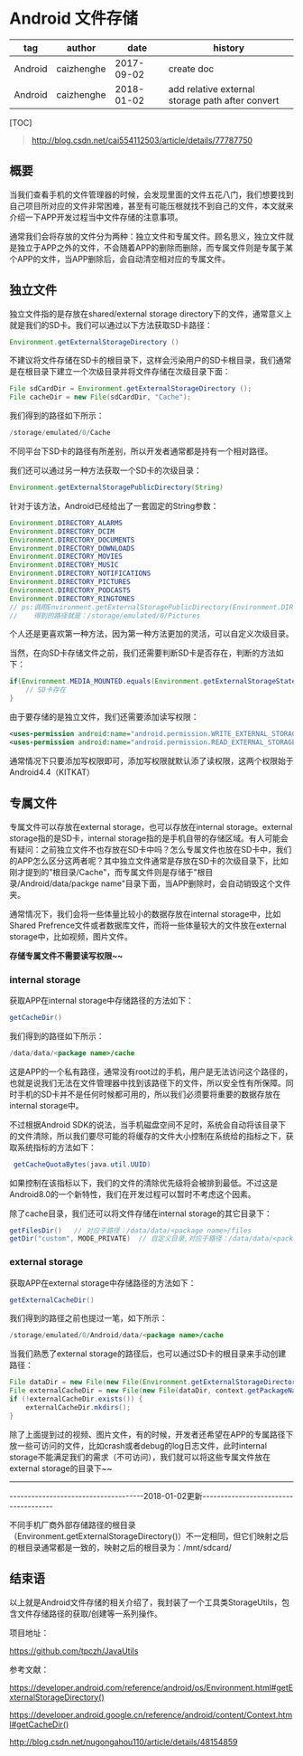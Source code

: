 ﻿# Android 文件存储

| tag     | author     | date       | history                                          |
| ------- | ---------- | ---------- | ------------------------------------------------ |
| Android | caizhenghe | 2017-09-02 | create doc                                       |
| Android | caizhenghe | 2018-01-02 | add relative external storage path after convert |

[TOC]

> http://blog.csdn.net/cai554112503/article/details/77787750

## 概要

当我们查看手机的文件管理器的时候，会发现里面的文件五花八门，我们想要找到自己项目所对应的文件非常困难，甚至有可能压根就找不到自己的文件，本文就来介绍一下APP开发过程当中文件存储的注意事项。

通常我们会将存放的文件分为两种：独立文件和专属文件。顾名思义，独立文件就是独立于APP之外的文件，不会随着APP的删除而删除，而专属文件则是专属于某个APP的文件，当APP删除后，会自动清空相对应的专属文件。

## 独立文件

独立文件指的是存放在shared/external storage directory下的文件，通常意义上就是我们的SD卡。我们可以通过以下方法获取SD卡路径：

```Java
Environment.getExternalStorageDirectory ()
```

不建议将文件存储在SD卡的根目录下，这样会污染用户的SD卡根目录，我们通常是在根目录下建立一个次级目录并将文件存储在次级目录下面：

```java
File sdCardDir = Environment.getExternalStorageDirectory ();
File cacheDir = new File(sdCardDir, "Cache");
```

我们得到的路径如下所示：

```java
/storage/emulated/0/Cache
```

不同平台下SD卡的路径有所差别，所以开发者通常都是持有一个相对路径。

我们还可以通过另一种方法获取一个SD卡的次级目录：

```java
Environment.getExternalStoragePublicDirectory(String)
```

针对于该方法，Android已经给出了一套固定的String参数：

```java
Environment.DIRECTORY_ALARMS
Environment.DIRECTORY_DCIM
Environment.DIRECTORY_DOCUMENTS
Environment.DIRECTORY_DOWNLOADS
Environment.DIRECTORY_MOVIES
Environment.DIRECTORY_MUSIC
Environment.DIRECTORY_NOTIFICATIONS
Environment.DIRECTORY_PICTURES
Environment.DIRECTORY_PODCASTS
Environment.DIRECTORY_RINGTONES
// ps:调用Environment.getExternalStoragePublicDirectory(Environment.DIRECTORY_PICTURES)
//    得到的路径就是：/storage/emulated/0/Pictures
```

个人还是更喜欢第一种方法，因为第一种方法更加的灵活，可以自定义次级目录。

当然，在向SD卡存储文件之前，我们还需要判断SD卡是否存在，判断的方法如下：

```java
if(Environment.MEDIA_MOUNTED.equals(Environment.getExternalStorageState())){
	// SD卡存在
}
```

由于要存储的是独立文件，我们还需要添加读写权限：

```xml
<uses-permission android:name="android.permission.WRITE_EXTERNAL_STORAGE"/>
<uses-permission android:name="android.permission.READ_EXTERNAL_STORAGE"/>
```

通常情况下只要添加写权限即可，添加写权限就默认添了读权限，这两个权限始于Android4.4（KITKAT）

## 专属文件

专属文件可以存放在external storage，也可以存放在internal storage。external storage指的是SD卡，internal storage指的是手机自带的存储区域。有人可能会有疑问：之前独立文件不也存放在SD卡中吗？怎么专属文件也放在SD卡中，我们的APP怎么区分这两者呢？其中独立文件通常是存放在SD卡的次级目录下，比如刚才提到的"根目录/Cache"，而专属文件则是存储于"根目录/Android/data/packge name"目录下面，当APP删除时，会自动销毁这个文件夹。

通常情况下，我们会将一些体量比较小的数据存放在internal storage中，比如Shared Prefrence文件或者数据库文件，而将一些体量较大的文件放在external storage中，比如视频，图片文件。

**存储专属文件不需要读写权限~~**

### internal storage

获取APP在internal storage中存储路径的方法如下：

```java
getCacheDir()
```

我们得到的路径如下所示：

```java
/data/data/<package name>/cache
```

这是APP的一个私有路径，通常没有root过的手机，用户是无法访问这个路径的，也就是说我们无法在文件管理器中找到该路径下的文件，所以安全性有所保障。同时手机的SD卡并不是任何时候都可用的，所以我们必须要将重要的数据存放在internal storage中。

不过根据Android SDK的说法，当手机磁盘空间不足时，系统会自动将该目录下的文件清除，所以我们要尽可能的将缓存的文件大小控制在系统给的指标之下，获取系统指标的方法如下：

```java
 getCacheQuotaBytes(java.util.UUID)
```

如果控制在该指标以下，我们的文件的清除优先级将会被排到最低。不过这是Android8.0的一个新特性，我们在开发过程可以暂时不考虑这个因素。

除了cache目录，我们还可以将文件存储在internal storage的其它目录下：

```java
getFilesDir()	// 对应于路径：/data/data/<package name>/files
getDir("custom", MODE_PRIVATE)	// 自定义目录,对应于路径：/data/data/<package name>/app_custom
```

### external storage

获取APP在external storage中存储路径的方法如下：

```java
getExternalCacheDir()
```

我们得到的路径之前也提过一笔，如下所示：

```java
/storage/emulated/0/Android/data/<package name>/cache
```

当我们熟悉了external storage的路径后，也可以通过SD卡的根目录来手动创建路径：

```java
File dataDir = new File(new File(Environment.getExternalStorageDirectory(), "Android"), "data");
File externalCacheDir = new File(new File(dataDir, context.getPackageName()), "cache");
if (!externalCacheDir.exists()) {
	externalCacheDir.mkdirs();
}
```
除了上面提到过的视频、图片文件，有的时候，开发者还希望在APP的专属路径下放一些可访问的文件，比如crash或者debug的log日志文件，此时internal storage不能满足我们的需求（不可访问），我们就可以将这些专属文件放在external storage的目录下~~

--------------------------------------------------------------------------
-------------------------------------2018-01-02更新-------------------------------------

不同手机厂商外部存储路径的根目录（Environment.getExternalStorageDirectory()）不一定相同，但它们映射之后的根目录通常都是一致的，映射之后的根目录为：/mnt/sdcard/

## 结束语

以上就是Android文件存储的相关介绍了，我封装了一个工具类StorageUtils，包含文件存储路径的获取/创建等一系列操作。

项目地址：

https://github.com/tpczh/JavaUtils

参考文献：

https://developer.android.com/reference/android/os/Environment.html#getExternalStorageDirectory()

https://developer.android.google.cn/reference/android/content/Context.html#getCacheDir()

http://blog.csdn.net/nugongahou110/article/details/48154859